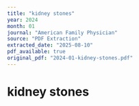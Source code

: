 ```yaml
---
title: "kidney stones"
year: 2024
month: 01
journal: "American Family Physician"
source: "PDF Extraction"
extracted_date: "2025-08-10"
pdf_available: true
original_pdf: "2024-01-kidney-stones.pdf"
---
```


# kidney stones

